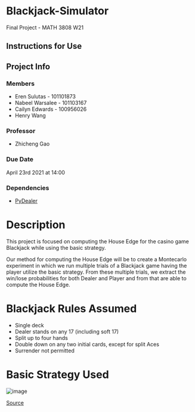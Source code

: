 # Blackjack-Simulator

Final Project - MATH 3808 W21

## Instructions for Use

## Project Info

### Members
- Eren Sulutas - 101101873
- Nabeel Warsalee - 101103167
- Cailyn Edwards - 100956026
- Henry Wang

### Professor
- Zhicheng Gao

### Due Date
April 23rd 2021 at 14:00

### Dependencies 
- [PyDealer](https://pydealer.readthedocs.io/)

# Description

This project is focused on computing the House Edge for the casino game Blackjack while using the basic strategy.

Our method for computing the House Edge will be to create a Montecarlo experiment in which we run multiple trials of a Blackjack game having the player utilize the basic strategy.
From these multiple trials, we extract the win/lose probabilities for both Dealer and Player and from that are able to compute the House Edge.

# Blackjack Rules Assumed
- Single deck
- Dealer stands on any 17 (including soft 17)
- Split up to four hands
- Double down on any two initial cards, except for split Aces
- Surrender not permitted 

# Basic Strategy Used
![image](https://user-images.githubusercontent.com/28713150/115052421-ee53d600-9eab-11eb-8bb7-58221b2db225.png)

[Source](https://wizardofodds.com/games/blackjack/strategy/1-deck/)

